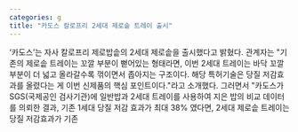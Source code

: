 ```yaml
---
categories: g
title: "카도스 칼로프리 2세대 제로솥 트레이 출시"
---
```

‘카도스’는 자사 칼로프리 제로밥솥의 2세대 제로솥을 출시했다고 밝혔다. 관계자는 "기존의 제로솥 트레이는 꼬깔 부분이 뻗어있는 형태라면, 이번 2세대 트레이는 바닥 꼬깔 부분이 더 넓고 올라갈수록 꺾이면서 좁아지는 구조이다. 해당 특허기술은 당질 저감효과를 올렸다는 게 이번 신제품의 핵심 포인트이다."라고 소개했다. 그러면서 "카도스가 SGS(국제공인 검사기관)에 일반밥과 2세대 트레이를 사용하여 지은 밥의 비교 데이터를 의뢰한 결과, 기존 1세대 당질 저감 효과가 최대 38% 였다면, 2세대 제로솥 트레이는 당질 저감효과가 기존